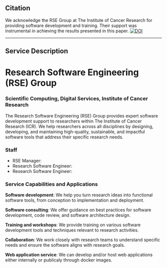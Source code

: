 ## Citation
We acknowledge the RSE Group at The Institute of Cancer Research for providing software development and training. Their support was instrumental in achieving the results presented in this paper. [![DOI](https://zenodo.org/badge/755024489.svg)](https://zenodo.org/doi/10.5281/zenodo.10638989)

---

## Service Description
# Research Software Engineering (RSE) Group

### Scientific Computing, Digital Services, Institute of Cancer Research  
The Research Software Engineering (RSE) Group provides expert software development support to researchers within The Institute of Cancer Research (ICR). We help researchers across all disciplines by designing, developing, and maintaining high-quality, sustainable, and impactful software tools that address their specific research needs.

### Staff
- RSE Manager: <insert name>
- Research Software Engineer: <insert name>
- Research Software Engineer: <insert name>

### Service Capabilities and Applications
**Software development**: We help you turn research ideas into functional software tools, from conception to implementation and deployment.  
  
**Software consulting**: We offer guidance on best practices for software development, code review, and software architecture design.  
  
**Training and workshops**: We provide training on various software development tools and techniques relevant to research activities.  
    
**Collaboration**: We work closely with research teams to understand specific needs and ensure the software aligns with research goals.  

**Web application service**: We can develop and/or host web applications either internally or publicaly through docker images. 





